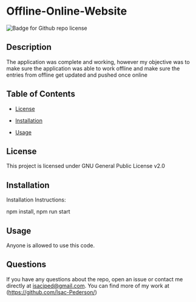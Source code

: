 # Offline-Online-Website
  ![Badge for Github repo license](https://img.shields.io/badge/Offline-Online-Website%20-IsacPederson-green)
 

## Description

The application was complete and working, however my objective was to make sure the application was able to work offline and make sure the entries from offline get updated and pushed once online


## Table of Contents

* [License](#license)

* [Installation](#installation)

* [Usage](#usage)

## License
 This project is licensed under GNU General Public License v2.0


## Installation 
Installation Instructions:
 
npm install, npm run start


## Usage
 Anyone is allowed to use this code.


## Questions
 If you have any questions about the repo, open an issue or contact me directly at isacjped@gmail.com. You can find more of my work at (https://github.com/Isac-Pederson/)